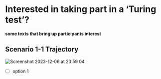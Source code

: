 # Interested in taking part in a ‘Turing test’?
****some texts that bring up participants interest****

## Scenario 1-1 Trajectory

![Screenshot 2023-12-06 at 23 59 04](https://github.com/GIOVRUSSO/Control-Group-Code/assets/55105896/7e652430-8beb-4d35-99d2-7b6d8225e0e7)
- [ ] option 1
